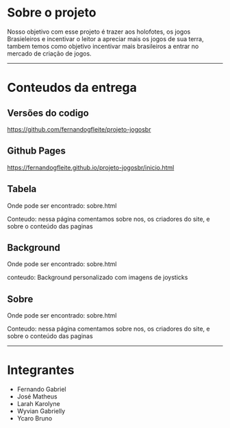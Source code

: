 # Sobre o projeto

Nosso objetivo com esse projeto é trazer aos holofotes, os jogos Brasieleiros e incentivar o leitor a apreciar mais os jogos de sua terra, tambem temos como objetivo incentivar mais brasileiros a entrar no mercado de criação de jogos.

---

# Conteudos da entrega

## Versões do codigo 

https://github.com/fernandogfleite/projeto-jogosbr

## Github Pages 

https://fernandogfleite.github.io/projeto-jogosbr/inicio.html

## Tabela

Onde pode ser encontrado: sobre.html

Conteudo: nessa página comentamos sobre nos, os criadores do site, e sobre o conteúdo das paginas

## Background

Onde pode ser encontrado: sobre.html

conteudo: Background personalizado com imagens de joysticks

## Sobre

Onde pode ser encontrado: sobre.html

Conteudo: nessa página comentamos sobre nos, os criadores do site, e sobre o conteúdo das paginas

---

# Integrantes

* Fernando Gabriel
* José Matheus 
* Larah Karolyne
* Wyvian Gabrielly
* Ycaro Bruno